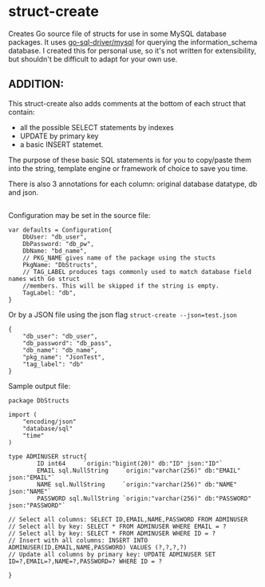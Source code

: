 struct-create
=============

Creates Go source file of structs for use in some MySQL database packages. It uses [go-sql-driver/mysql](https://github.com/go-sql-driver/mysql) for querying the information_schema database. I created this for personal use, so it's not written for extensibility, but shouldn't be difficult to adapt for your own use.


## ADDITION:
This struct-create also adds comments at the bottom of each struct that contain: 
* all the possible SELECT statements by indexes 
* UPDATE by primary key
* a basic INSERT statemet.

The purpose of these basic SQL statements is for you to copy/paste them into the 
string, template engine or framework of choice to save you time.

There is also 3 annotations for each column: original database datatype, db and json.
##

Configuration may be set in the source file:
```
var defaults = Configuration{
	DbUser: "db_user",
	DbPassword: "db_pw",
	DbName: "bd_name",
	// PKG_NAME gives name of the package using the stucts
	PkgName: "DbStructs",
	// TAG_LABEL produces tags commonly used to match database field names with Go struct
	//members. This will be skipped if the string is empty.
	TagLabel: "db",
}
```

Or by a JSON file using the json flag `struct-create --json=test.json`
```
{
	"db_user": "db_user",
	"db_password": "db_pass",
	"db_name": "db_name",
	"pkg_name": "JsonTest",
	"tag_label": "db"
}
```

Sample output file:
```
package DbStructs

import (
	"encoding/json"
	"database/sql"
	"time"
)

type ADMINUSER struct{
        ID int64     `origin:"bigint(20)" db:"ID" json:"ID"`
        EMAIL sql.NullString    `origin:"varchar(256)" db:"EMAIL" json:"EMAIL"`
        NAME sql.NullString     `origin:"varchar(256)" db:"NAME" json:"NAME"`
        PASSWORD sql.NullString `origin:"varchar(256)" db:"PASSWORD" json:"PASSWORD"`

// Select all columns: SELECT ID,EMAIL,NAME,PASSWORD FROM ADMINUSER
// Select all by key: SELECT * FROM ADMINUSER WHERE EMAIL = ?
// Select all by key: SELECT * FROM ADMINUSER WHERE ID = ?
// Insert with all columns: INSERT INTO ADMINUSER(ID,EMAIL,NAME,PASSWORD) VALUES (?,?,?,?)
// Update all columns by primary key: UPDATE ADMINUSER SET ID=?,EMAIL=?,NAME=?,PASSWORD=? WHERE ID = ?

}

```
